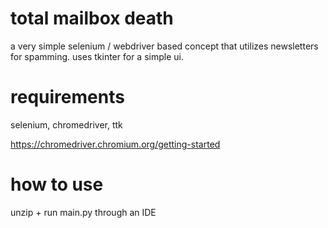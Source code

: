 # total mailbox death

a very simple selenium / webdriver based concept that utilizes newsletters for spamming. uses tkinter for a simple ui. 

# requirements 

selenium, chromedriver, ttk

https://chromedriver.chromium.org/getting-started

# how to use

unzip + run main.py through an IDE
